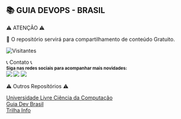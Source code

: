 ## 📚 GUIA DEVOPS - BRASIL

⚠️ ATENÇÃO ⚠️

🌟 O repositório servirá para compartilhamento de conteúdo Gratuito.<br>

![Visitantes](https://page-views.glitch.me/badge?page_id=waltenne.guiadevopsbrasil)

📞 Contato 📞 <br>
<sub> <strong>Siga nas redes sociais para acompanhar mais novidades: </strong> <br>
[<img src = "https://img.shields.io/badge/GitHub-100000?style=for-the-badge&logo=github&logoColor=white">](https://github.com/waltenne)
[<img src="https://img.shields.io/badge/linkedin-%230077B5.svg?&style=for-the-badge&logo=linkedin&logoColor=white" />](https://www.linkedin.com/in/waltenne/)
[<img src = "https://img.shields.io/badge/Twitter-1DA1F2?style=for-the-badge&logo=twitter&logoColor=white">](https://twitter.com/waltenne)
</sub>

⚠️ Outros Reposítórios ⚠️

[Universidade Livre Ciência da Computação](https://github.com/Universidade-Livre/ciencia-da-computacao) <br> 
[Guia Dev Brasil](https://github.com/arthurspk/guiadevbrasil)<br>
[Trilha Info](trilha.info)
